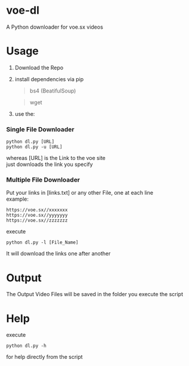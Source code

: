 # voe-dl
A Python downloader for voe.sx videos


# Usage
1. Download the Repo
2. install dependencies via pip
   > bs4  (BeatifulSoup) 
   
   > wget
3. use the:

### Single File Downloader
```
python dl.py [URL]
python dl.py -u [URL]
```
   
  whereas [URL] is the Link to the voe site\
  just downloads the link you specify
   
### Multiple File Downloader
  Put your links in [links.txt] or any other File, one at each line\
  example:
```
https://voe.sx//xxxxxxx
https://voe.sx//yyyyyyy
https://voe.sx//zzzzzzz
```
  execute
```
python dl.py -l [File_Name]
```
  It will download the links one after another
  
# Output
The Output Video Files will be saved in the folder you execute the script

# Help
execute
```
python dl.py -h
```
for help directly from the script
